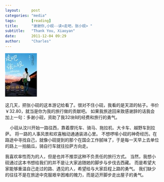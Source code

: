 ```yaml
---
layout:     post
categories: "media"
tags:       [reading]
title:      "谢谢你,小砚--读<走吧，张小砚> "
subtitle:   "Thank You, Xiaoyan"
date:       2011-12-04 09:29
author:     "Charles"
---
```


[![open in douban](/img/thank-you-xiaoyan.jpg)](http://book.douban.com/subject/5366278/)

这几天，把张小砚的这本游记给看了。很对不住小砚，我看的是天涯的帖子。书价￥32.80，就当是你为我的旅行做的贡献吧。
如果我旅途回来致感谢辞的话我会加上一句：多谢小砚，资助了我32块8的经费和旅行的勇气。

 &nbsp;&nbsp; &nbsp;小砚从汶川开始一路往西，靠着摩托车、骑马、拖拉机、大卡车、越野车到拉萨。
 将一路的人事风景和欢喜触动通通装进心里。
 不想啰嗦小砚的神奇经历。在路途中寻找自己，就像小砚提到的那个在国企工作腻味了，于是每一天早上去单位的路上一拍脑瓜，骑自行车就往拉萨方向走。

我喜欢率性而为的人，但是也并不推崇这种不负责任的旅行方式。
当然，我想小砚通过这本书想给我们的并不是让大家追随她的脚步与步伐去西藏。
而是希望大家能够重温自己走过的路、遇见的人，希望给与大家启程上路的勇气。
我们缺少的往往不是在旅途中克服艰辛困难的魄力，而是迈开脚步走出屋子的勇气。